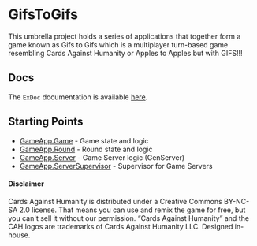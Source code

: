 # GifsToGifs

This umbrella project holds a series of applications that together form a game
known as Gifs to Gifs which is a multiplayer turn-based game resembling
Cards Against Humanity or Apples to Apples but with GIFS!!!

## Docs

The `ExDoc` documentation is available [here](https://solomonhawk.github.io/gifs-to-gifs-reborn/).

## Starting Points

* [GameApp.Game](https://solomonhawk.github.io/gifs-to-gifs-reborn/GameApp.Game.html) - Game state and logic
* [GameApp.Round](https://solomonhawk.github.io/gifs-to-gifs-reborn/GameApp.Round.html) - Round state and logic
* [GameApp.Server](https://solomonhawk.github.io/gifs-to-gifs-reborn/GameApp.Server.html) - Game Server logic (GenServer)
* [GameApp.ServerSupervisor](https://solomonhawk.github.io/gifs-to-gifs-reborn/GameApp.ServerSupervisor.html) - Supervisor for Game Servers

#### Disclaimer

Cards Against Humanity is distributed under a Creative Commons BY-NC-SA 2.0 license. That means you can use and remix the game for free, but you can't sell it without our permission. “Cards Against Humanity” and the CAH logos are trademarks of Cards Against Humanity LLC. Designed in-house.